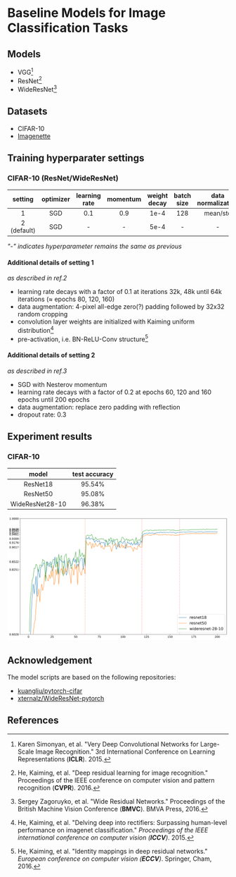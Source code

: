 # Baseline Models for Image Classification Tasks

## Models
- VGG[^1]
- ResNet[^2]
- WideResNet[^3]

## Datasets
- CIFAR-10
- [Imagenette](https://github.com/fastai/imagenette)

## Training hyperparater settings

### CIFAR-10 (ResNet/WideResNet)

|setting|optimizer|learning rate|momentum|weight decay|batch size|data normalization|additional details|
|:--:|:--:|:--:|:--:|:--:|:--:|:--:|:--:|
|1|SGD|0.1|0.9|1e-4|128|mean/std|[\*](#additional-details-of-setting-1)|
|2 (default)|SGD|-|-|5e-4|-|-|[\*\*](#additional-details-of-setting-1)|

*"-" indicates hyperparameter remains the same as previous*

#### Additional details of setting 1

*as described in ref.2*

- learning rate  decays with a factor of 0.1 at iterations 32k, 48k until 64k iterations ($\approx$ epochs 80, 120, 160)
- data augmentation:  4-pixel all-edge zero(?) padding followed by 32x32 random cropping
- convolution layer weights are initialized with Kaiming uniform distribution[^4]
- pre-activation, i.e. BN-ReLU-Conv structure[^5]

#### Additional details of setting 2

*as described in ref.3*

- SGD with Nesterov momentum
- learning rate decays with a factor of 0.2 at epochs 60, 120 and 160 epochs until 200 epochs
- data augmentation: replace zero padding with reflection
- dropout rate: 0.3

## Experiment results

### CIFAR-10

| model | test accuracy |
| :--: | :--: |
| ResNet18 | 95.54% |
| ResNet50 | 95.08% |
| WideResNet28-10 | 96.38% |

![learning curve](./assets/test_acc.svg)

## Acknowledgement

The model scripts are based on the following repositories:

- [kuangliu/pytorch-cifar](https://github.com/kuangliu/pytorch-cifar)
- [xternalz/WideResNet-pytorch](https://github.com/xternalz/WideResNet-pytorch)


## References

[^1]: Karen Simonyan, et al. "Very Deep Convolutional Networks for Large-Scale Image Recognition." 3rd International Conference on Learning Representations (**ICLR**). 2015.
[^2]: He, Kaiming, et al. "Deep residual learning for image recognition." Proceedings of the IEEE conference on computer vision and pattern recognition (**CVPR**). 2016.
[^3]: Sergey Zagoruyko, et al. "Wide Residual Networks." Proceedings of the British Machine Vision Conference (**BMVC**). BMVA Press, 2016.
[^4]: He, Kaiming, et al. "Delving deep into rectifiers: Surpassing human-level performance on imagenet classification." *Proceedings of the IEEE international conference on computer vision (**ICCV**)*. 2015.
[^5]: He, Kaiming, et al. "Identity mappings in deep residual networks." *European conference on computer vision (**ECCV**)*. Springer, Cham, 2016.
